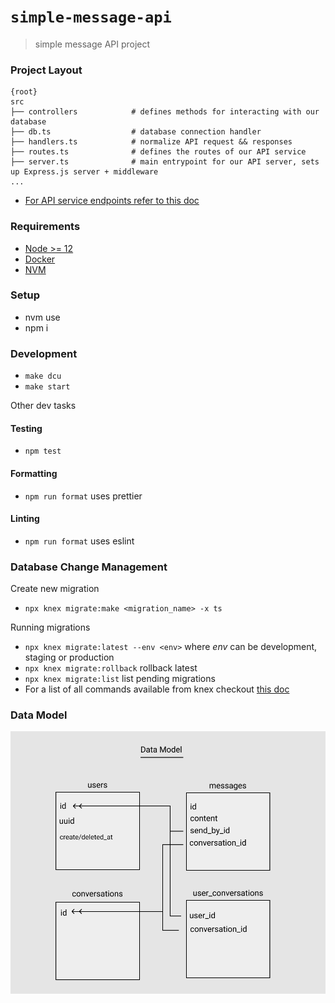 # `simple-message-api`

> simple message API project

### Project Layout

```
{root}
src
├── controllers            # defines methods for interacting with our database
├── db.ts                  # database connection handler
├── handlers.ts            # normalize API request && responses
├── routes.ts              # defines the routes of our API service
├── server.ts              # main entrypoint for our API server, sets up Express.js server + middleware
...
```

- [For API service endpoints refer to this doc](./API.md)

### Requirements

- [Node >= 12](https://nodejs.org/en/download/)
- [Docker](https://docs.docker.com/get-docker/)
- [NVM](https://github.com/nvm-sh/nvm)

### Setup

- nvm use
- npm i

### Development

- `make dcu`
- `make start`

Other dev tasks

#### Testing

- `npm test`

#### Formatting

- `npm run format` uses prettier

#### Linting

- `npm run format` uses eslint

### Database Change Management

Create new migration

- `npx knex migrate:make <migration_name> -x ts`

Running migrations

- `npx knex migrate:latest --env <env>` where _env_ can be development, staging or production
- `npx knex migrate:rollback` rollback latest
- `npx knex migrate:list` list pending migrations
- For a list of all commands available from knex checkout [this doc](https://knexjs.org/#Migrations)

### Data Model

![data model for simple message api project](./images/data-model.png)
